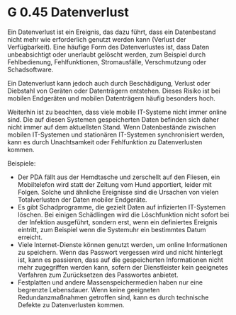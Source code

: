 G 0.45 Datenverlust
===================

Ein Datenverlust ist ein Ereignis, das dazu führt, dass ein Datenbestand nicht mehr wie erforderlich genutzt werden kann (Verlust der Verfügbarkeit). Eine häufige Form des Datenverlustes ist, dass Daten unbeabsichtigt oder unerlaubt gelöscht werden, zum Beispiel durch Fehlbedienung, Fehlfunktionen, Stromausfälle, Verschmutzung oder Schadsoftware.

Ein Datenverlust kann jedoch auch durch Beschädigung, Verlust oder Diebstahl von Geräten oder Datenträgern entstehen. Dieses Risiko ist bei mobilen Endgeräten und mobilen Datenträgern häufig besonders hoch.

Weiterhin ist zu beachten, dass viele mobile IT-Systeme nicht immer online sind. Die auf diesen Systemen gespeicherten Daten befinden sich daher nicht immer auf dem aktuellsten Stand. Wenn Datenbestände zwischen mobilen IT-Systemen und stationären IT-Systemen synchronisiert werden, kann es durch Unachtsamkeit oder Fehlfunktion zu Datenverlusten kommen.

Beispiele:

* Der PDA fällt aus der Hemdtasche und zerschellt auf den Fliesen, ein Mobiltelefon wird statt der Zeitung vom Hund apportiert, leider mit Folgen. Solche und ähnliche Ereignisse sind die Ursachen von vielen Totalverlusten der Daten mobiler Endgeräte.
* Es gibt Schadprogramme, die gezielt Daten auf infizierten IT-Systemen löschen. Bei einigen Schädlingen wird die Löschfunktion nicht sofort bei der Infektion ausgeführt, sondern erst, wenn ein definiertes Ereignis eintritt, zum Beispiel wenn die Systemuhr ein bestimmtes Datum erreicht.
* Viele Internet-Dienste können genutzt werden, um online Informationen zu speichern. Wenn das Passwort vergessen wird und nicht hinterlegt ist, kann es passieren, dass auf die gespeicherten Informationen nicht mehr zugegriffen werden kann, sofern der Dienstleister kein geeignetes Verfahren zum Zurücksetzen des Passwortes anbietet.
* Festplatten und andere Massenspeichermedien haben nur eine begrenzte Lebensdauer. Wenn keine geeigneten Redundanzmaßnahmen getroffen sind, kann es durch technische Defekte zu Datenverlusten kommen.

